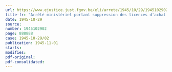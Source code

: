 ```yaml
---
url: https://www.ejustice.just.fgov.be/eli/arrete/1945/10/29/1945102902/justel
title-fr: "Arrêté ministériel portant suppression des licences d'achat pour bovidés"
date: 1945-10-29
source:
number: 1945102902
page: 888888
case: 1945-10-29/02
publication: 1945-11-01
starts:
modifies:
pdf-original:
pdf-consolidated:
---
```


